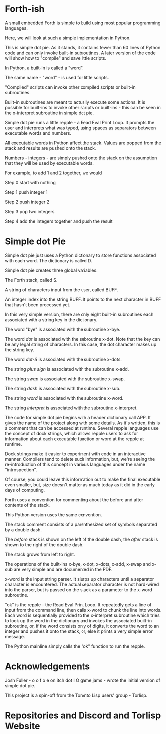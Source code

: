 # Forth-ish

A small embedded Forth is simple to build using most popular programming languages.

Here, we will look at such a simple implementation in Python. 

This is simple dot pie. As it stands, it contains fewer than 60 lines of Python code and can only invoke built-in subroutines. A later version of the code will show how to "compile" and save little scripts.

In Python, a built-in is called a "word".

The same name - "word" - is used for little scripts.

"Compiled" scripts can invoke other compiled scripts or built-in subroutines.

Built-in subroutines are meant to actually execute some actions. It is possible for built-ins to invoke other scripts or built-ins - this can be seen in the x-interpret subroutine in simple dot pie.

Simple dot pie runs a little repple - a Read Eval Print Loop. It prompts the user and interprets what was typed, using spaces as separators between executable words and numbers.

All executable words in Python affect the stack. Values are popped from the stack and results are pushed onto the stack.

Numbers - integers - are simply pushed onto the stack on the assumption that they will be used by executable words.

For example, to add 1 and 2 together, we would

Step 0 start with nothing

Step 1 push integer 1

Step 2 push integer 2

Step 3 pop two integers

Step 4 add the integers together and push the result

# Simple dot Pie
Simple dot pie just uses a Python dictionary to store functions associated with each word. The dictionary is called D.

Simple dot pie creates three global variables.

The Forth stack, called S.

A string of characters input from the user, called BUFF.

An integer index into the string BUFF. It points to the next character in BUFF that hasn't been processed yet.

In this very simple version, there are only eight built-in subroutines each associated with a string key in the dictionary.

The word "bye" is associated with the subroutine x-bye.

The word *dot* is associated with the subroutine x-dot. Note that the key can be any legal string of characters. In this case, the dot character makes up the string key.

The word *dot-S* is associated with the subroutine x-dots.

The string *plus sign* is associated with the subroutine x-add.

The string *swap* is associated with the subroutine x-swap.

The string *dash* is associated with the subroutine x-sub.

The string *word* is associated with the subroutine x-word.

The string *interpret* is associated with the subroutine x-interpret.

The code for simple dot pie begins with a header dictionary call APP. It gives the name of the project along with some details. As it's written, this is a comment that can be accessed at runtime. Several repple languages use the concept of dock strings, which allows repple users to ask for information about each executable function or word at the repple at runtime. 

Dock strings make it easier to experiment with code in an interactive manner. Compilers tend to delete such information, but, we're seeing the re-introduction of this concept in various languages under the name "introspection".

Of course, you could leave this information out to make the final executable even smaller, but, size doesn't matter as much today as it did in the early days of computing.

Forth uses a convention for commenting about the before and after contents of the stack. 

This Python version uses the same convention. 

The stack comment consists of a parenthesized set of symbols separated by a double dash. 

The *before* stack is shown on the left of the double dash, the *after* stack is shown to the right of the double dash. 

The stack grows from left to right.

The operations of the built-ins x-bye, x-dot, x-dots, x-add, x-swap and x-sub are very simple and are documented in the PDF.

x-word is the input string parser.  It slurps up characters until a separator character is encountered. The actual separator character is not hard-wired into the parser, but is passed on the stack as a parameter to the x-word subroutine.

"ok" is the repple - the Read Eval Print Loop. It repeatedly gets a line of input from the command line, then calls x-word to chunk the line into words. Each word is sequentially provided to the x-interpret subroutine which tries to look up the word in the dictionary and invokes the associated built-in subroutine, or, if the word consists only of digits, it converts the word to an integer and pushes it onto the stack, or, else it prints a very simple error message.

The Python mainline simply calls the "ok" function to run the repple.
# Acknowledgements

Josh Fuller - o o f o e on itch dot I O game jams - wrote the initial version of simple dot pie.

This project is a spin-off from the Toronto Lisp users' group - Torlisp.

# Repositories and Discord and Torlisp Website
